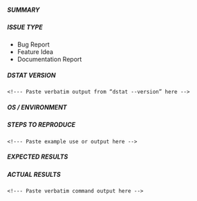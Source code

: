 ##### SUMMARY
<!--- Please explain the problem briefly -->


##### ISSUE TYPE
<!--- Please pick one and delete the rest: -->
 - Bug Report
 - Feature Idea
 - Documentation Report

##### DSTAT VERSION
```
<!--- Paste verbatim output from “dstat --version” here -->
```

<!---
Please test your issue using the latest release, and using the master branch.
Download the latest release and the master branch from:

    https://github.com/dagwieers/dstat/releases
    https://github.com/dagwieers/dstat/archive/master.tar.gz

Mention below which versions work correctly, or when it started to fail.
-->

##### OS / ENVIRONMENT
<!---
Please mention the OS you are running Dstat from, and anything
platform-specific for the plugin you are running.
-->

##### STEPS TO REPRODUCE
<!---
For bugs, please show exactly how to reproduce the problem. For new
features, show how the feature would be used.
-->

```
<!--- Paste example use or output here -->
```

<!--- You can also paste gist.github.com links for larger files -->


##### EXPECTED RESULTS
<!--- What did you expect to happen when running the steps above? -->

##### ACTUAL RESULTS
<!--- What actually happened? Try running with debug enabled "dstat --debug" -->

```
<!--- Paste verbatim command output here -->
```
